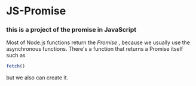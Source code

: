 # JS-Promise

### this is a project of the promise in JavaScript

Most of Node.js functions return the _Promise_ , because we usually use the asynchronous functions.
There's a function that returns a Promise itself such as
```js
fetch()
```

but we also can create it.
